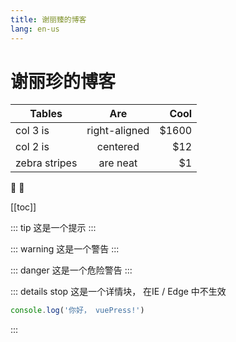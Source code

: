 ```yaml
---
title: 谢丽臻的博客
lang: en-us
---
```


# 谢丽珍的博客

| Tables        | Are           | Cool  |
| ------------- |:-------------:| -----:|
| col 3 is      | right-aligned | $1600 |
| col 2 is      | centered      |   $12 |
| zebra stripes | are neat      |    $1 |

:tada: :100:

[[toc]]

::: tip
这是一个提示
:::


::: warning
这是一个警告
:::

::: danger
这是一个危险警告
:::

::: details stop
这是一个详情块， 在IE / Edge 中不生效
```js
console.log('你好， vuePress!')
```
:::